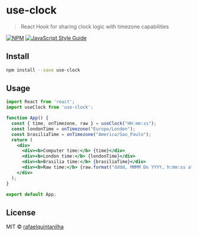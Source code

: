 # use-clock

> React Hook for sharing clock logic with timezone capabilities

[![NPM](https://img.shields.io/npm/v/use-clock.svg)](https://www.npmjs.com/package/use-clock) [![JavaScript Style Guide](https://img.shields.io/badge/code_style-standard-brightgreen.svg)](https://standardjs.com)

## Install

```bash
npm install --save use-clock
```

## Usage

```jsx
import React from 'react';
import useClock from 'use-clock';

function App() {
  const { time, onTimezone, raw } = useClock("HH:mm:ss");
  const londonTime = onTimezone("Europe/London");
  const brasiliaTime = onTimezone("America/Sao_Paulo");
  return (
    <div>
      <div><b>Computer time:</b> {time}</div>
      <div><b>London time:</b> {londonTime}</div>
      <div><b>Brasilia time:</b> {brasiliaTime}</div>
      <div><b>Raw time:</b> {raw.format("dddd, MMMM Do YYYY, h:mm:ss a")}</div>
    </div>
  );
}

export default App;
```

## License

MIT © [rafaelquintanilha](https://github.com/rafaelquintanilha)
